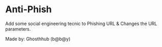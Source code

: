 # Anti-Phish
Add some social engineering tecnic to Phishing URL &amp; Changes the URL parameters.

Made by: Ghosthhub (b@b@y)
